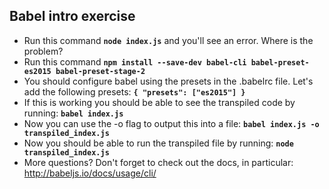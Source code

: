 
## Babel intro exercise

- Run this command **`node index.js`** and you'll see an error. Where is the problem?
- Run this command **`npm install --save-dev babel-cli babel-preset-es2015 babel-preset-stage-2`**
- You should configure babel using the presets in the .babelrc file. Let's add the following presets:
**`{
  "presets": ["es2015"]
}`**
- If this is working you should be able to see the transpiled code by running: **`babel index.js`**
- Now you can use the -o flag to output this into a file: **`babel index.js -o transpiled_index.js`**
- Now you should be able to run the transpiled file by running: **`node transpiled_index.js`**
- More questions? Don't forget to check out the docs, in particular: http://babeljs.io/docs/usage/cli/
